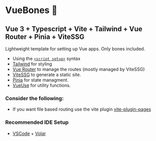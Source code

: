 # VueBones 🦴

## Vue 3 + Typescript + Vite + Tailwind + Vue Router + Pinia + ViteSSG

Lightweight template for setting up Vue apps. Only bones included.

- Using the [`<script setup>`](https://v3.vuejs.org/api/sfc-script-setup.html#sfc-script-setup) syntax
- [Tailwind](https://tailwindcss.com/) for styling
- [Vue Router](https://router.vuejs.org/) to manage the routes (mostly managed by ViteSSG)
- [ViteSSG](https://github.com/antfu/vite-ssg) to generate a static site.
- [Pinia](https://pinia.vuejs.org/) for state managment. 
- [VueUse](https://vueuse.org/) for utility functions. 

### Consider the following:
- If you want file based routing use the vite plugin [vite-plugin-pages](https://github.com/hannoeru/vite-plugin-pages)

### Recommended IDE Setup

- [VSCode](https://code.visualstudio.com/) + [Volar](https://marketplace.visualstudio.com/items?itemName=johnsoncodehk.volar)
